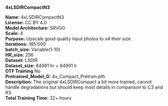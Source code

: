 **4xLSDIRCompactN3**

**Name:** 4xLSDIRCompactN3  
**License:** CC BY 4.0  
**Model Architecture:** SRVGG  
**Scale:** 4  
**Purpose:** Upscale good quality input photos to x4 their size  
**Iterations:** 185'000  
**batch_size:** Variable(1-10)  
**HR_size:** 256  
**Dataset:** LSDIR  
**Dataset_size:** 84991 hr + 84991 lr  
**OTF Training** No  
**Pretrained_Model_G:** 4x_Compact_Pretrain.pth  
**Description:** The original 4xLSDIRCompact a bit more trained, cannot handle degradations but should keep most details in comparison to C3 and R3.  
**Total Training Time:** 32+ hours